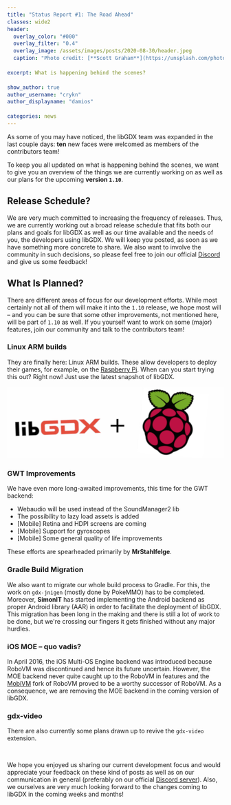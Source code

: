 ```yaml
---
title: "Status Report #1: The Road Ahead"
classes: wide2
header:
  overlay_color: "#000"
  overlay_filter: "0.4"
  overlay_image: /assets/images/posts/2020-08-30/header.jpeg
  caption: "Photo credit: [**Scott Graham**](https://unsplash.com/photos/5fNmWej4tAA)"

excerpt: What is happening behind the scenes?

show_author: true
author_username: "crykn"
author_displayname: "damios"

categories: news
---
```


As some of you may have noticed, the libGDX team was expanded in the last couple days: **ten** new faces were welcomed as members of the contributors team!

To keep you all updated on what is happening behind the scenes, we want to give you an overview of the things we are currently working on as well as our plans for the upcoming **version `1.10`**.

## Release Schedule?
We are very much committed to increasing the frequency of releases. Thus, we are currently working out a broad release schedule that fits both our plans and goals for libGDX as well as our time available and the needs of you, the developers using libGDX. We will keep you posted, as soon as we have something more concrete to share. We also want to involve the community in such decisions, so please feel free to join our official [Discord](/community/) and give us some feedback!

## What Is Planned?
There are different areas of focus for our development efforts. While most certainly not all of them will make it into the ``1.10`` release, we hope most will – and you can be sure that some other improvements, not mentioned here, will be part of ``1.10`` as well. If you yourself want to work on some (major) features, join our community and talk to the contributors team!

### Linux ARM builds
They are finally here: Linux ARM builds. These allow developers to deploy their games, for example, on the [Raspberry Pi](https://www.raspberrypi.org). When can you start trying this out? Right now! Just use the latest snapshot of libGDX.

![](/assets/images/posts/2020-08-30/rpi.png)

### GWT Improvements
We have even more long-awaited improvements, this time for the GWT backend:
- Webaudio will be used instead of the SoundManager2 lib
- The possibility to lazy load assets is added
- [Mobile] Retina and HDPI screens are coming
- [Mobile] Support for gyroscopes
- [Mobile] Some general quality of life improvements

These efforts are spearheaded primarily by **MrStahlfelge**.

### Gradle Build Migration
We also want to migrate our whole build process to Gradle. For this, the work on ``gdx-jnigen`` (mostly done by PokeMMO) has to be completed. Moreover, **SimonIT** has started implementing the Android backend as proper Android library (AAR) in order to facilitate the deployment of libGDX. This migration has been long in the making and there is still a lot of work to be done, but we're crossing our fingers it gets finished without any major hurdles.

### iOS MOE – quo vadis?
In April 2016, the iOS Multi-OS Engine backend was introduced because RoboVM was discontinued and hence its future uncertain. However, the MOE backend never quite caught up to the RoboVM in features and the [MobiVM](http://robovm.mobidevelop.com) fork of RoboVM proved to be a worthy successor of RoboVM. As a consequence, we are removing the MOE backend in the coming version of libGDX.

### gdx-video
There are also currently some plans drawn up to revive the ``gdx-video`` extension.

<br/>

We hope you enjoyed us sharing our current development focus and would appreciate your feedback on these kind of posts as well as on our communication in general (preferably on our official [Discord server](/community/)). Also, we ourselves are very much looking forward to the changes coming to libGDX in the coming weeks and months!
